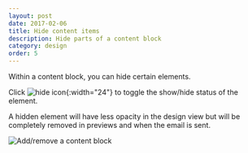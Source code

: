 ```yaml
---
layout: post
date: 2017-02-06
title: Hide content items
description: Hide parts of a content block
category: design
order: 5
---
```


Within a content block, you can hide certain elements.

Click ![hide icon]({{site.image_path}}/{{page.category}}/hide-icon.jpg){:width="24"} to toggle the show/hide status of the element.

A hidden element will have less opacity in the design view but will be completely removed in previews and when the email is sent. 

![Add/remove a content block]({{site.image_path}}/{{page.category}}/hide-content.gif)
